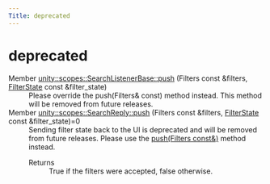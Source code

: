 ```yaml
---
Title: deprecated
---
```


# deprecated

<dl class="reflist">
<dt>Member <a class="el" href="unity.scopes.SearchListenerBase.md#ac7904ac1f83fe60cddc8f08c6e7d971b">unity::scopes::SearchListenerBase::push</a>  (Filters const &amp;filters, <a class="el" href="unity.scopes.FilterState.md" title="Stores the state of multiple filters. ">FilterState</a> const &amp;filter_state)</dt>
<dd>Please override the push(Filters&amp; const) method instead. This method will be removed from future releases. </dd>
<dt>Member <a class="el" href="unity.scopes.SearchReply.md#a121842b4206980360c208a1f5828ef12">unity::scopes::SearchReply::push</a>  (Filters const &amp;filters, <a class="el" href="unity.scopes.FilterState.md" title="Stores the state of multiple filters. ">FilterState</a> const &amp;filter_state)=0</dt>
<dd>Sending filter state back to the UI is deprecated and will be removed from future releases. Please use the <a class="el" href="unity.scopes.SearchReply.md#abdd099e2e777b739988ce545a8fb3eec" title="Sends all filter definitions to the source of a query. ">push(Filters const&amp;)</a> method instead. <dl class="section return"><dt>Returns</dt><dd>True if the filters were accepted, false otherwise. </dd></dl>
</dd>
</dl>
